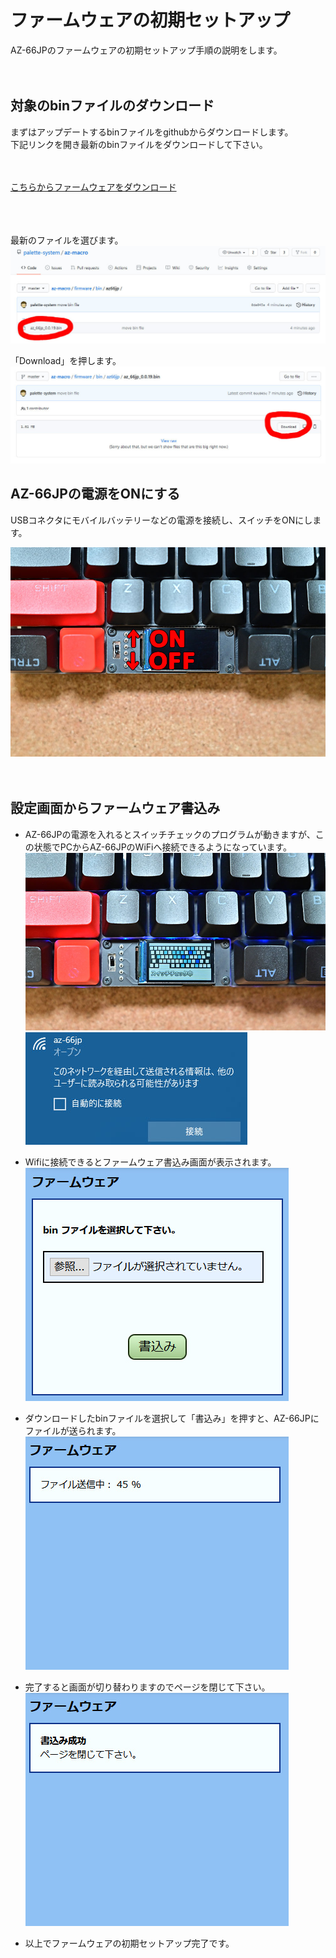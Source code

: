 # ファームウェアの初期セットアップ
AZ-66JPのファームウェアの初期セットアップ手順の説明をします。  
  <br><br>
  
## 対象のbinファイルのダウンロード
まずはアップデートするbinファイルをgithubからダウンロードします。  
下記リンクを開き最新のbinファイルをダウンロードして下さい。  
  <br><br>

[こちらからファームウェアをダウンロード](/firmware/bin/az66jp/)  
  <br><br><br>
  


最新のファイルを選びます。  
![ファイルの選択](/images/az66jp/firmware_select.jpg)  
  
  
「Download」を押します。  
![ファイルの選択](/images/az66jp/firmware_download.jpg)  
  
  
## AZ-66JPの電源をONにする
USBコネクタにモバイルバッテリーなどの電源を接続し、スイッチをONにします。

![電源スイッチ](/images/az66jp/power_switch.jpg)  
<br><br>


  
## 設定画面からファームウェア書込み

- AZ-66JPの電源を入れるとスイッチチェックのプログラムが動きますが、この状態でPCからAZ-66JPのWiFiへ接続できるようになっています。
![ファイルの選択](/images/az66jp/switch_check.jpg)
![ファイルの選択](/images/az66jp/wifi_ap.jpg)
  
  
- Wifiに接続できるとファームウェア書込み画面が表示されます。  
![ファイルの選択](/images/firm_setup.jpg)  
  
  
- ダウンロードしたbinファイルを選択して「書込み」を押すと、AZ-66JPにファイルが送られます。
![ファイル送信中](/images/firm_setup_upload.jpg)  
  
  
- 完了すると画面が切り替わりますのでページを閉じて下さい。  
![完了](/images/firm_setup_comp.jpg)  
  
  
- 以上でファームウェアの初期セットアップ完了です。

